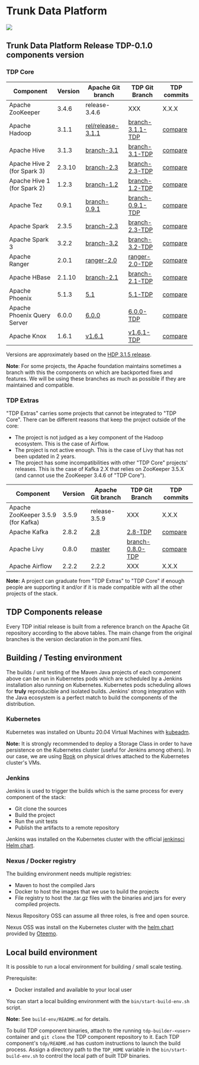 # Trunk Data Platform

![](static/tdp_logo.png)

## Trunk Data Platform Release TDP-0.1.0 components version

### TDP Core

| Component                   | Version | Apache Git branch                                                          | TDP Git Branch                                                                  | TDP commits                                                                           |
| --------------------------- | ------- | -------------------------------------------------------------------------- | ------------------------------------------------------------------------------- | ------------------------------------------------------------------------------------- |
| Apache ZooKeeper            | 3.4.6   | release-3.4.6                                                              | XXX                                                                             | X.X.X                                                                                 |
| Apache Hadoop               | 3.1.1   | [rel/release-3.1.1](https://github.com/apache/hadoop/commits/branch-3.1.1) | [branch-3.1.1-TDP](https://github.com/TOSIT-IO/hadoop/commits/branch-3.1.1-TDP) | [compare](https://github.com/TOSIT-IO/hadoop/compare/branch-3.1.1...branch-3.1.1-TDP) |
| Apache Hive                 | 3.1.3   | [branch-3.1](https://github.com/apache/hive/commits/branch-3.1)            | [branch-3.1-TDP](https://github.com/TOSIT-IO/hive/commits/branch-3.1-TDP)       | [compare](https://github.com/TOSIT-IO/hive/compare/branch-3.1...branch-3.1-TDP)       |
| Apache Hive 2 (for Spark 3) | 2.3.10  | [branch-2.3](https://github.com/apache/hive/commits/branch-2.3)            | [branch-2.3-TDP](https://github.com/TOSIT-IO/hive/commits/branch-2.3-TDP)       | [compare](https://github.com/TOSIT-IO/hive/compare/branch-2.3...branch-2.3-TDP)       |
| Apache Hive 1 (for Spark 2) | 1.2.3   | [branch-1.2](https://github.com/apache/hive/commits/branch-1.2)            | [branch-1.2-TDP](https://github.com/TOSIT-IO/hive/commits/branch-1.2-TDP)       | [compare](https://github.com/TOSIT-IO/hive/compare/branch-1.2...branch-1.2-TDP)       |
| Apache Tez                  | 0.9.1   | [branch-0.9.1](https://github.com/apache/tez/commits/branch-0.9.1)         | [branch-0.9.1-TDP](https://github.com/TOSIT-IO/tez/commits/branch-0.9.1-TDP)    | [compare](https://github.com/TOSIT-IO/tez/compare/branch-0.9.1...branch-0.9.1-TDP)    |
| Apache Spark                | 2.3.5   | [branch-2.3](https://github.com/apache/spark/commits/branch-2.3)           | [branch-2.3-TDP](https://github.com/TOSIT-IO/spark/commits/branch-2.3-TDP)      | [compare](https://github.com/TOSIT-IO/spark/compare/branch-2.3...branch-2.3-TDP)      |
| Apache Spark 3              | 3.2.2   | [branch-3.2](https://github.com/apache/spark/commits/branch-3.2)           | [branch-3.2-TDP](https://github.com/TOSIT-IO/spark/commits/branch-3.2-TDP)      | [compare](https://github.com/TOSIT-IO/spark/compare/branch-3.2...branch-3.2-TDP)      |
| Apache Ranger               | 2.0.1   | [ranger-2.0](https://github.com/TOSIT-IO/ranger/tree/ranger-2.0)           | [ranger-2.0-TDP](https://github.com/TOSIT-IO/ranger/tree/ranger-2.0-TDP)        | [compare](https://github.com/TOSIT-IO/ranger/compare/ranger-2.0...ranger-2.0-TDP)     |
| Apache HBase                | 2.1.10  | [branch-2.1](https://github.com/TOSIT-IO/hbase/commits/branch-2.1)         | [branch-2.1-TDP](https://github.com/TOSIT-IO/hbase/commits/branch-2.1-TDP)      | [compare](https://github.com/TOSIT-IO/hbase/compare/branch-2.1...branch-2.1-TDP)      |
| Apache Phoenix              | 5.1.3   | [5.1](https://github.com/TOSIT-IO/phoenix/commits/5.1)                     | [5.1-TDP](https://github.com/TOSIT-IO/phoenix/commits/5.1-TDP)                  | [compare](https://github.com/TOSIT-IO/phoenix/compare/5.1...5.1-TDP)                  |
| Apache Phoenix Query Server | 6.0.0   | [6.0.0](https://github.com/TOSIT-IO/phoenix-queryserver/commits/6.0.0)     | [6.0.0-TDP](https://github.com/TOSIT-IO/phoenix-queryserver/commits/6.0.0-TDP)  | [compare](https://github.com/TOSIT-IO/phoenix-queryserver/compare/6.0.0...6.0.0-TDP)  |
| Apache Knox                 | 1.6.1   | [v1.6.1](https://github.com/TOSIT-IO/knox/commits/v1.6.1)                  | [v1.6.1-TDP](https://github.com/TOSIT-IO/knox/commits/v1.6.1-TDP)               | [compare](https://github.com/TOSIT-IO/knox/compare/v1.6.1...v1.6.1-TDP)               |

Versions are approximately based on the [HDP 3.1.5 release](https://docs.cloudera.com/HDPDocuments/HDP3/HDP-3.1.5/release-notes/content/hdp_relnotes.html).

**Note**: For some projects, the Apache foundation maintains sometimes a branch with this the components on which are backported fixes and features. We will be using these branches as much as possible if they are maintained and compatible.

### TDP Extras

"TDP Extras" carries some projects that cannot be integrated to "TDP Core". There can be different reasons that keep the project outside of the core:

- The project is not judged as a key component of the Hadoop ecosystem. This is the case of Airflow.
- The project is not active enough. This is the case of Livy that has not been updated in 2 years.
- The project has some incompatibilities with other "TDP Core" projects' releases. This is the case of Kafka 2.X that relies on ZooKeeper 3.5.X (and cannot use the ZooKeeper 3.4.6 of "TDP Core").

| Component                          | Version | Apache Git branch                                                | TDP Git Branch                                                                       | TDP commits                                                                             |
| ---------------------------------- | ------- | ---------------------------------------------------------------- | ------------------------------------------------------------------------------------ | --------------------------------------------------------------------------------------- |
| Apache ZooKeeper 3.5.9 (for Kafka) | 3.5.9   | release-3.5.9                                                    | XXX                                                                                  | X.X.X                                                                                   |
| Apache Kafka                       | 2.8.2   | [2.8](https://github.com/TOSIT-IO/kafka/tree/2.8)                | [2.8-TDP](https://github.com/TOSIT-IO/kafka/tree/2.8-TDP)                            | [compare](https://github.com/TOSIT-IO/kafka/compare/2.8...2.8-TDP)                      |
| Apache Livy                        | 0.8.0   | [master](https://github.com/TOSIT-IO/incubator-livy/tree/master) | [branch-0.8.0-TDP](https://github.com/TOSIT-IO/incubator-livy/tree/branch-0.8.0-TDP) | [compare](https://github.com/TOSIT-IO/incubator-livy/compare/master...branch-0.8.0-TDP) |
| Apache Airflow                     | 2.2.2   | 2.2.2                                                            | XXX                                                                                  | X.X.X                                                                                   |

**Note:** A project can graduate from "TDP Extras" to "TDP Core" if enough people are supporting it and/or if it is made compatible with all the other projects of the stack.

## TDP Components release

Every TDP initial release is built from a reference branch on the Apache Git repository according to the above tables. The main change from the original branches is the version declaration in the pom.xml files.

## Building / Testing environment

The builds / unit testing of the Maven Java projects of each component above can be run in Kubernetes pods which are scheduled by a Jenkins installation also running on Kubernetes.
Kubernetes pods scheduling allows for **truly** reproducible and isolated builds. Jenkins' strong integration with the Java ecosystem is a perfect match to build the components of the distribution.

### Kubernetes

Kubernetes was installed on Ubuntu 20.04 Virtual Machines with [kubeadm](https://kubernetes.io/docs/setup/production-environment/tools/kubeadm/create-cluster-kubeadm/).

**Note:** It is strongly recommended to deploy a Storage Class in order to have persistence on the Kubernetes cluster (useful for Jenkins among others). In our case, we are using [Rook](https://rook.io/) on physical drives attached to the Kubernetes cluster's VMs.

### Jenkins

Jenkins is used to trigger the builds which is the same process for every component of the stack:

- Git clone the sources
- Build the project
- Run the unit tests
- Publish the artifacts to a remote repository

Jenkins was installed on the Kubernetes cluster with the official [jenkinsci Helm chart](https://github.com/jenkinsci/helm-charts).

### Nexus / Docker registry

The building environment needs multiple registries:

- Maven to host the compiled Jars
- Docker to host the images that we use to build the projects
- File registry to host the .tar.gz files with the binaries and jars for every compiled projects.

Nexus Repository OSS can assume all three roles, is free and open source.

Nexus OSS was install on the Kubernetes cluster with the [helm chart](https://github.com/Oteemo/charts/tree/master/charts/sonatype-nexus) provided by [Oteemo](https://github.com/Oteemo).

## Local build environment

It is possible to run a local environment for building / small scale testing.

Prerequisite:

- Docker installed and available to your local user

You can start a local building environment with the `bin/start-build-env.sh` script.

**Note:** See `build-env/README.md` for details.

To build TDP component binaries, attach to the running `tdp-builder-<user>` container and `git clone` the TDP component repository to it. Each TDP component's `tdp/README.md` has custom instructions to launch the build process.
Assign a directory path to the `TDP_HOME` variable in the `bin/start-build-env.sh` to control the local path of built TDP binaries.
